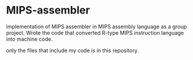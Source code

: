 # MIPS-assembler
implementation of MIPS assembler in MIPS assembly language as a group project. Wrote the code that converted R-type MIPS instruction language into machine code.

only the files that include my code is in this repository.

